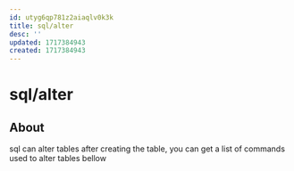 ```yaml
---
id: utyg6qp781z2aiaqlv0k3k
title: sql/alter
desc: ''
updated: 1717384943
created: 1717384943
---
```

# sql/alter

## About

sql can alter tables after creating the table, you can get a list of commands used to alter tables bellow


